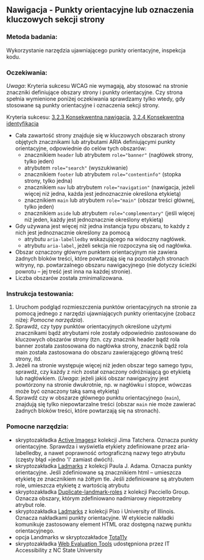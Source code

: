 ## Nawigacja - Punkty orientacyjne lub oznaczenia kluczowych sekcji strony

### Metoda badania:
Wykorzystanie narzędzia ujawniającego punkty orientacyjne, inspekcja kodu.

### Oczekiwania:
*Uwaga*: Kryteria sukcesu WCAG nie wymagają, aby stosować na stronie znaczniki definiujące obszary strony i punkty orientacyjne. Czy strona spełnia wymienione poniżej oczekiwania sprawdzamy tylko wtedy, gdy stosowane są punkty orientacyjne  i oznaczenia sekcji strony. 
   
Kryteria sukcesu: [3.2.3 Konsekwentna nawigacja](https://wcag.lepszyweb.pl/#consistent-navigation), [3.2.4 Konsekwentna identyfikacja](https://wcag.lepszyweb.pl/#consistent-identification)
-	Cała zawartość strony znajduje się w kluczowych obszarach strony objętych znacznikami lub atrybutami ARIA definiującymi punkty orientacyjne, odpowiednie do celów tych obszarów:  
    -	znacznikiem `header` lub atrybutem `role="banner"` (nagłówek strony, tylko jeden)
    -	atrybutem `role="search"` (wyszukiwanie)
    -	znacznikiem `footer` lub atrybutem `role="contentinfo"` (stopka strony, tylko jedna)
    -	znacznikiem `nav` lub atrybutem `role="navigation"` (nawigacja, jeżeli więcej niż jedna, każda jest jednoznacznie określona etykietą)
    -	znacznikiem `main` lub atrybutem `role="main"` (obszar treści głównej, tylko jeden)
    -	znacznikiem `aside` lub atrybutem `role="complementary"`  (jeśli więcej niż jeden, każdy jest jednoznacznie określony etykietą)
-	Gdy używana jest więcej niż jedna instancja typu obszaru, to każdy z nich jest jednoznacznie określony za pomocą
    -	atrybutu `aria-labelledby` wskazującego na widoczny nagłówek.
    -	atrybutu `aria-label`, jeżeli sekcja nie rozpoczyna się od nagłówka.
-	Obszar oznaczony głównym punktem orientacyjnym nie zawiera żadnych bloków treści, które powtarzają się na pozostałych stronach witryny, np. powtarzalnego obszaru nawigacyjnego (nie dotyczy ścieżki powrotu – jej treść jest inna na każdej stronie). 
-	Liczba obszarów została zminimalizowana.

### Instrukcja testowania:
1.	Uruchom podgląd rozmieszczenia punktów orientacyjnych na stronie za pomocą jednego z narzędzi ujawniających punkty orientacyjne (zobacz niżej: *Pomocne narzędzia*).
2.	Sprawdź, czy typy punktów orientacyjnych określone użytymi znacznikami bądź atrybutami role zostały odpowiednio zastosowane do kluczowych obszarów strony (tzn. czy znacznik header bądź rola banner została zastosowana do nagłówka strony, znacznik bądź rola main została zastosowana do obszaru zawierającego główną treść strony, itd.
3.	Jeżeli na stronie występuje więcej niż jeden obszar tego samego typu, sprawdź, czy każdy z nich został oznaczony odróżniającą go etykietą lub nagłówkiem. (*Uwaga*: jeżeli jakiś obszar nawigacyjny jest powtórzony na stronie dwukrotnie, np. w nagłówku i stopce, wówczas może być oznaczony taką samą etykietą)     
4.	Sprawdź czy w obszarze głównego punktu orientacyjnego (`main`), znajdują się tylko niepowtarzalne treści (obszar `main` nie może zawierać żadnych bloków treści, które powtarzają się na stronach).

### Pomocne narzędzia:
-	skryptozakładka [Active Images](https://jimthatcher.com/favelets/)z kolekcji Jima Tatchera. Oznacza punkty orientacyjne. Sprawdza i wyświetla etykiety zdefiniowane przez aria-labelledby, a nawet poprawność ortograficzną nazwy tego atrybutu (częsty błąd =jedno 'l' zamiast dwóch).
-	skryptozakładka [Ladmarks](http://pauljadam.com/bookmarklets/index.html) z kolekcji Paula J. Adama. Oznacza punkty orientacyjne. Jeśli zdefiniowane są znacznikiem html – umieszcza etykietę ze znacznikiem na żółtym tle. Jeśli zdefiniowane są atrybutem role, umieszcza etykietę z wartością atrybutu
-	skryptozakładka [Duplicate-landmark-roles](https://github.com/ThePacielloGroup/bookmarklets) z kolekcji Pacciello Group. Oznacza obszary, którym zdefiniowano nadmiarowy niepotrzebny atrybut role.
-	skryptozakładka [Ladmarks](https://accessibility-bookmarklets.org/install.html) z kolekcji Pixo i University of Illinois. Oznacza nakładkami punkty orientacyjne. W etykiecie nakładki komunikuje zastosowany element HTML oraz dostępną nazwę punktu orientacyjnego.
-	opcja Landmarks w skryptozakładce [Tota11y](https://khan.github.io/tota11y/) 
-	skryptozakładka [Web Evaluation Tools](https://accessibility.oit.ncsu.edu/tools/web-evaluation-tools/) udostępniona przez IT Accessibility z NC State University 


